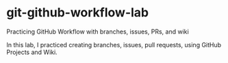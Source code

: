 # git-github-workflow-lab
Practicing GitHub Workflow with branches, issues, PRs, and wiki

In this lab, I practiced creating branches, issues, pull requests, using GitHub Projects and Wiki.
